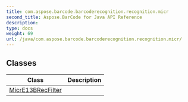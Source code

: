 ```yaml
---
title: com.aspose.barcode.barcoderecognition.recognition.micr
second_title: Aspose.BarCode for Java API Reference
description: 
type: docs
weight: 69
url: /java/com.aspose.barcode.barcoderecognition.recognition.micr/
---
```


## Classes

| Class | Description |
| --- | --- |
| [MicrE13BRecFilter](../com.aspose.barcode.barcoderecognition.recognition.micr/micre13brecfilter) |  |
